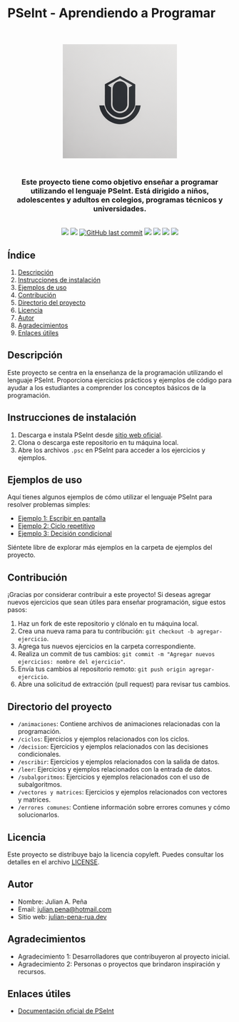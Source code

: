 # PSeInt - Aprendiendo a Programar

<p align="center">
    <br>
    <br>
    <a href="https://julian-pena-rua.github.io/cv/" title="Logo del proyecto"><img src="recursos/img/Logo2.png"></a>
    <br>
    <br>
</p>


<h3 align="center">Este proyecto tiene como objetivo enseñar a programar utilizando el lenguaje PSeInt. Está dirigido a niños, adolescentes y adultos en colegios, programas técnicos y universidades.</h3>


<p align="center">
    <br>
    <a href="https://github.com/julian-pena-rua/SENA-PSEint/tree/main/" title="Última versión"><img src="https://img.shields.io/badge/Versi%C3%B3n-1.2.0-green"></a>
    <a href="https://github.com/julian-pena-rua/SENA-PSEint/tree/main/" title="total descargas"><img src="https://img.shields.io/github/downloads/julian-pena-rua/sena-pseint/total"></a>
    <a href="https://github.com/julian-pena-rua/SENA-PSEint/commits/main" title="Últimos cambios"><img alt="GitHub last commit" src="https://img.shields.io/github/last-commit/laravel-backpack/crud"></a>
    <a href="https://github.com/julian-pena-rua/SENA-PSEint/" title="Lenguaje"><img src="https://img.shields.io/github/languages/top/julian-pena-rua/SENA-PSEint"></a>
    <a href="https://github.com/julian-pena-rua/SENA-PSEint/" title="Visitas"><img src="https://img.shields.io/github/search/julian-pena-rua/SENA-PSEint/goto"></a>
    <a href="https://github.com/julian-pena-rua/SENA-PSEint/" title="Tamaño proyecto"><img src="https://img.shields.io/github/repo-size/julian-pena-rua/SENA-PSEint"></a>
    <a href="LICENSE.md" title="Licencia del software"><img src="https://img.shields.io/github/license/julian-pena-rua/SENA-PSeint"></a>
</p>



## Índice

1. [Descripción](#descripción)
2. [Instrucciones de instalación](#instrucciones-de-instalación)
3. [Ejemplos de uso](#ejemplos-de-uso)
4. [Contribución](#contribución)
5. [Directorio del proyecto](#directorio-del-proyecto)
6. [Licencia](#licencia)
7. [Autor](#autor)
8. [Agradecimientos](#agradecimientos)
9. [Enlaces útiles](#enlaces-útiles)

## Descripción

Este proyecto se centra en la enseñanza de la programación utilizando el lenguaje PSeInt. Proporciona ejercicios prácticos y ejemplos de código para ayudar a los estudiantes a comprender los conceptos básicos de la programación.

## Instrucciones de instalación

1. Descarga e instala PSeInt desde [sitio web oficial](https://www.pseint.net/).
2. Clona o descarga este repositorio en tu máquina local.
3. Abre los archivos `.psc` en PSeInt para acceder a los ejercicios y ejemplos.

## Ejemplos de uso

Aquí tienes algunos ejemplos de cómo utilizar el lenguaje PSeInt para resolver problemas simples:

- [Ejemplo 1: Escribir en pantalla](1-escribir-imprimir-mostrar/Escribir_SaludoParticipantes.psc)
- [Ejemplo 2: Ciclo repetitivo](ejemplos/ciclo.pseint)
- [Ejemplo 3: Decisión condicional](ejemplos/decision.pseint)

Siéntete libre de explorar más ejemplos en la carpeta de ejemplos del proyecto.

## Contribución

¡Gracias por considerar contribuir a este proyecto! Si deseas agregar nuevos ejercicios que sean útiles para enseñar programación, sigue estos pasos:

1. Haz un fork de este repositorio y clónalo en tu máquina local.
2. Crea una nueva rama para tu contribución: `git checkout -b agregar-ejercicio`.
3. Agrega tus nuevos ejercicios en la carpeta correspondiente.
4. Realiza un commit de tus cambios: `git commit -m "Agregar nuevos ejercicios: nombre del ejercicio"`.
5. Envía tus cambios al repositorio remoto: `git push origin agregar-ejercicio`.
6. Abre una solicitud de extracción (pull request) para revisar tus cambios.

## Directorio del proyecto

- `/animaciones`: Contiene archivos de animaciones relacionadas con la programación.
- `/ciclos`: Ejercicios y ejemplos relacionados con los ciclos.
- `/decision`: Ejercicios y ejemplos relacionados con las decisiones condicionales.
- `/escribir`: Ejercicios y ejemplos relacionados con la salida de datos.
- `/leer`: Ejercicios y ejemplos relacionados con la entrada de datos.
- `/subalgoritmos`: Ejercicios y ejemplos relacionados con el uso de subalgoritmos.
- `/vectores y matrices`: Ejercicios y ejemplos relacionados con vectores y matrices.
- `/errores comunes`: Contiene información sobre errores comunes y cómo solucionarlos.

## Licencia

Este proyecto se distribuye bajo la licencia copyleft. Puedes consultar los detalles en el archivo [LICENSE](LICENSE).

## Autor

- Nombre: Julian A. Peña
- Email: julian.pena@hotmail.com
- Sitio web: [julian-pena-rua.dev](https://julian-pena-rua.github.io/cv/)

## Agradecimientos

- Agradecimiento 1: Desarrolladores que contribuyeron al proyecto inicial.
- Agradecimiento 2: Personas o proyectos que brindaron inspiración y recursos.

## Enlaces útiles

- [Documentación oficial de PSeInt](https://www.pseint.net/doc/)

